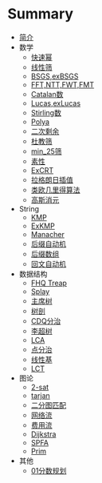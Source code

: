 # Summary

* [简介](README.md)
* 数学
    * [快速幂](数学/快速幂.md)
    * [线性筛](数学/线性筛.md)
    * [BSGS,exBSGS](数学/BSGS.md)
    * [FFT,NTT,FWT,FMT](数学/fft.md)
    * [Catalan数](Catalan数.md)
    * [Lucas,exLucas](Lucas定理.md)
    * [Stirling数](Stirling数.md)
    * [Polya](数学/polya.md)
    * [二次剩余](数学/二次剩余.md)
    * [杜教筛](数学/杜教筛.md)
    * [min_25筛](数学/min25筛.md)
    * [素性](数学/Miller-Rabin.md)
    * [ExCRT](数学/中国剩余定理.md)
    * [拉格朗日插值](数学/拉格朗日插值.md)
    * [类欧几里得算法](数学/类欧几里得算法.md)
    * [高斯消元](数学/高斯消元.md)
* String
    * [KMP](String/kmp.md)
    * [ExKMP](String/exkmp.md)
    * [Manacher](String/manacher.md)
    * [后缀自动机](String/sam.md)
    * [后缀数组](String/sa.md)
    * [回文自动机](String/pam.md)
* 数据结构
    * [FHQ Treap](数据结构/fhq.md)
    * [Splay](数据结构/splay.md)
    * [主席树](数据结构/主席树.md)
    * [树剖](数据结构/树剖.md)
    * [CDQ分治](数据结构/cdq分治.md)
    * [李超树](数据结构/李超树.md)
    * [LCA](数据结构/lca.md)
    * [点分治](数据结构/点分治.md)
    * [线性基](数据结构/线性基.md)
    * [LCT](数据结构/lct.md)
* 图论
    * [2-sat](图论/2-sat.md)
    * [tarjan](图论/tarjan.md)
    * [二分图匹配](图论/二分图匹配.md)
    * [网络流](图论/网络流.md)
    * [费用流](图论/费用流.md)
    * [Dijkstra](图论/dijkstra.md)
    * [SPFA](图论/spfa.md)
    * [Prim](图论/prim.md)
* 其他
    * [01分数规划](其他/01分数规划.md)